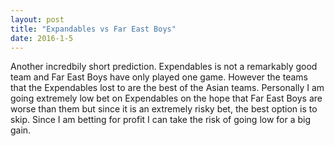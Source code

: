 ```yaml
---
layout: post
title: "Expandables vs Far East Boys"
date: 2016-1-5
---
```


Another incredbily short prediction. Expendables is not a remarkably good team and Far East Boys have only played one game. However the teams that the Expendables lost to are the best of the Asian teams. 
Personally I am going extremely low bet on Expendables on the hope that Far East Boys are worse than them but since it is an extremely risky bet, the best option is to skip.
Since I am betting for profit I can take the risk of going low for a big gain.
